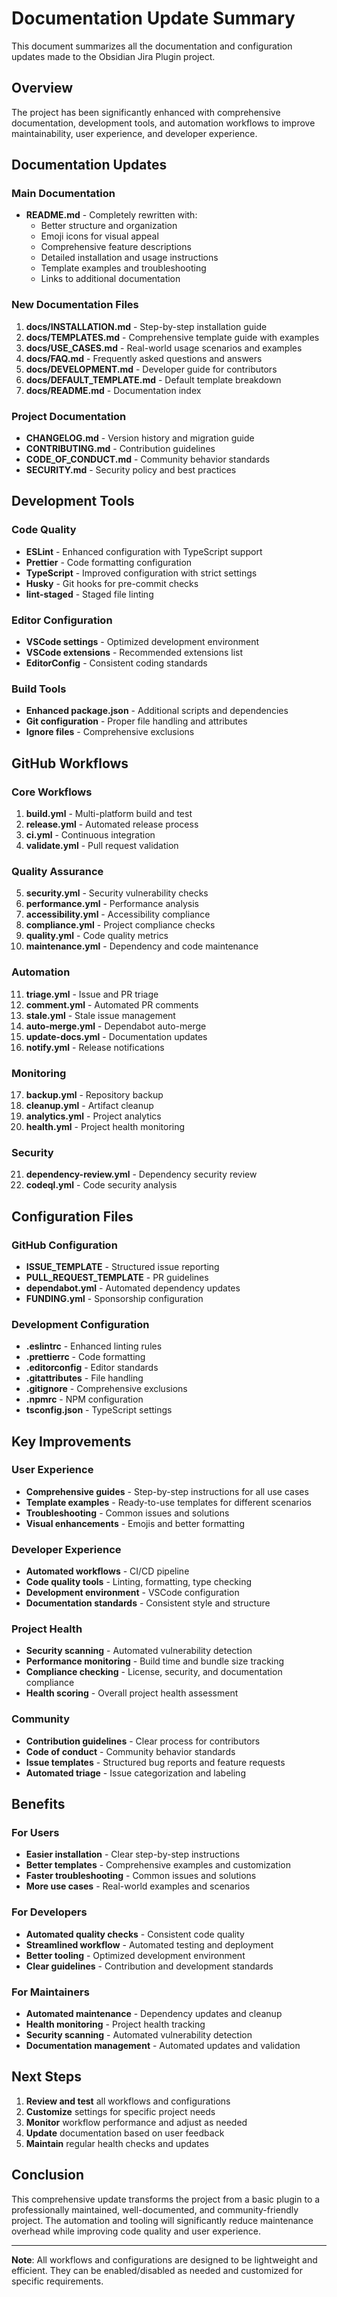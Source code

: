 # Documentation Update Summary

This document summarizes all the documentation and configuration updates made to the Obsidian Jira Plugin project.

## Overview

The project has been significantly enhanced with comprehensive documentation, development tools, and automation workflows to improve maintainability, user experience, and developer experience.

## Documentation Updates

### Main Documentation
- **README.md** - Completely rewritten with:
  - Better structure and organization
  - Emoji icons for visual appeal
  - Comprehensive feature descriptions
  - Detailed installation and usage instructions
  - Template examples and troubleshooting
  - Links to additional documentation

### New Documentation Files
1. **docs/INSTALLATION.md** - Step-by-step installation guide
2. **docs/TEMPLATES.md** - Comprehensive template guide with examples
3. **docs/USE_CASES.md** - Real-world usage scenarios and examples
4. **docs/FAQ.md** - Frequently asked questions and answers
5. **docs/DEVELOPMENT.md** - Developer guide for contributors
6. **docs/DEFAULT_TEMPLATE.md** - Default template breakdown
7. **docs/README.md** - Documentation index

### Project Documentation
- **CHANGELOG.md** - Version history and migration guide
- **CONTRIBUTING.md** - Contribution guidelines
- **CODE_OF_CONDUCT.md** - Community behavior standards
- **SECURITY.md** - Security policy and best practices

## Development Tools

### Code Quality
- **ESLint** - Enhanced configuration with TypeScript support
- **Prettier** - Code formatting configuration
- **TypeScript** - Improved configuration with strict settings
- **Husky** - Git hooks for pre-commit checks
- **lint-staged** - Staged file linting

### Editor Configuration
- **VSCode settings** - Optimized development environment
- **VSCode extensions** - Recommended extensions list
- **EditorConfig** - Consistent coding standards

### Build Tools
- **Enhanced package.json** - Additional scripts and dependencies
- **Git configuration** - Proper file handling and attributes
- **Ignore files** - Comprehensive exclusions

## GitHub Workflows

### Core Workflows
1. **build.yml** - Multi-platform build and test
2. **release.yml** - Automated release process
3. **ci.yml** - Continuous integration
4. **validate.yml** - Pull request validation

### Quality Assurance
5. **security.yml** - Security vulnerability checks
6. **performance.yml** - Performance analysis
7. **accessibility.yml** - Accessibility compliance
8. **compliance.yml** - Project compliance checks
9. **quality.yml** - Code quality metrics
10. **maintenance.yml** - Dependency and code maintenance

### Automation
11. **triage.yml** - Issue and PR triage
12. **comment.yml** - Automated PR comments
13. **stale.yml** - Stale issue management
14. **auto-merge.yml** - Dependabot auto-merge
15. **update-docs.yml** - Documentation updates
16. **notify.yml** - Release notifications

### Monitoring
17. **backup.yml** - Repository backup
18. **cleanup.yml** - Artifact cleanup
19. **analytics.yml** - Project analytics
20. **health.yml** - Project health monitoring

### Security
21. **dependency-review.yml** - Dependency security review
22. **codeql.yml** - Code security analysis

## Configuration Files

### GitHub Configuration
- **ISSUE_TEMPLATE** - Structured issue reporting
- **PULL_REQUEST_TEMPLATE** - PR guidelines
- **dependabot.yml** - Automated dependency updates
- **FUNDING.yml** - Sponsorship configuration

### Development Configuration
- **.eslintrc** - Enhanced linting rules
- **.prettierrc** - Code formatting
- **.editorconfig** - Editor standards
- **.gitattributes** - File handling
- **.gitignore** - Comprehensive exclusions
- **.npmrc** - NPM configuration
- **tsconfig.json** - TypeScript settings

## Key Improvements

### User Experience
- **Comprehensive guides** - Step-by-step instructions for all use cases
- **Template examples** - Ready-to-use templates for different scenarios
- **Troubleshooting** - Common issues and solutions
- **Visual enhancements** - Emojis and better formatting

### Developer Experience
- **Automated workflows** - CI/CD pipeline
- **Code quality tools** - Linting, formatting, type checking
- **Development environment** - VSCode configuration
- **Documentation standards** - Consistent style and structure

### Project Health
- **Security scanning** - Automated vulnerability detection
- **Performance monitoring** - Build time and bundle size tracking
- **Compliance checking** - License, security, and documentation compliance
- **Health scoring** - Overall project health assessment

### Community
- **Contribution guidelines** - Clear process for contributors
- **Code of conduct** - Community behavior standards
- **Issue templates** - Structured bug reports and feature requests
- **Automated triage** - Issue categorization and labeling

## Benefits

### For Users
- **Easier installation** - Clear step-by-step instructions
- **Better templates** - Comprehensive examples and customization
- **Faster troubleshooting** - Common issues and solutions
- **More use cases** - Real-world examples and scenarios

### For Developers
- **Automated quality checks** - Consistent code quality
- **Streamlined workflow** - Automated testing and deployment
- **Better tooling** - Optimized development environment
- **Clear guidelines** - Contribution and development standards

### For Maintainers
- **Automated maintenance** - Dependency updates and cleanup
- **Health monitoring** - Project health tracking
- **Security scanning** - Automated vulnerability detection
- **Documentation management** - Automated updates and validation

## Next Steps

1. **Review and test** all workflows and configurations
2. **Customize** settings for specific project needs
3. **Monitor** workflow performance and adjust as needed
4. **Update** documentation based on user feedback
5. **Maintain** regular health checks and updates

## Conclusion

This comprehensive update transforms the project from a basic plugin to a professionally maintained, well-documented, and community-friendly project. The automation and tooling will significantly reduce maintenance overhead while improving code quality and user experience.

---

**Note**: All workflows and configurations are designed to be lightweight and efficient. They can be enabled/disabled as needed and customized for specific requirements.